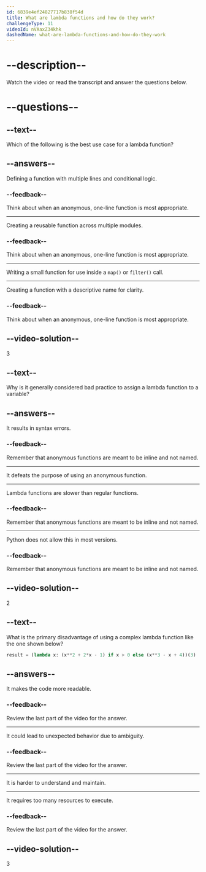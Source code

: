 ```yaml
---
id: 6839e4ef24827717b838f54d
title: What are lambda functions and how do they work?
challengeType: 11
videoId: nVAaxZ34khk
dashedName: what-are-lambda-functions-and-how-do-they-work
---
```


# --description--

Watch the video or read the transcript and answer the questions below.

# --questions--

## --text--

Which of the following is the best use case for a lambda function?

## --answers--

Defining a function with multiple lines and conditional logic.

### --feedback--

Think about when an anonymous, one-line function is most appropriate.

---

Creating a reusable function across multiple modules.

### --feedback--

Think about when an anonymous, one-line function is most appropriate.

---

Writing a small function for use inside a `map()` or `filter()` call.

---

Creating a function with a descriptive name for clarity.

### --feedback--

Think about when an anonymous, one-line function is most appropriate.

## --video-solution--

3

## --text--

Why is it generally considered bad practice to assign a lambda function to a variable?

## --answers--

 It results in syntax errors.

### --feedback--

Remember that anonymous functions are meant to be inline and not named.

---

It defeats the purpose of using an anonymous function.

---

Lambda functions are slower than regular functions.

### --feedback--

Remember that anonymous functions are meant to be inline and not named.

---

Python does not allow this in most versions.

### --feedback--

Remember that anonymous functions are meant to be inline and not named.

## --video-solution--

2

## --text--

What is the primary disadvantage of using a complex lambda function like the one shown below?

```py
result = (lambda x: (x**2 + 2*x - 1) if x > 0 else (x**3 - x + 4))(3)
```

## --answers--

It makes the code more readable.

### --feedback--

Review the last part of the video for the answer.

---

It could lead to unexpected behavior due to ambiguity.

### --feedback--

Review the last part of the video for the answer.

---

It is harder to understand and maintain.

---

It requires too many resources to execute.

### --feedback--

Review the last part of the video for the answer.

## --video-solution--

3
